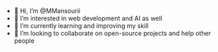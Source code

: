 - 👋 Hi, I’m @MMansourii
- 👀 I’m interested in web development and AI as well
- 🌱 I’m currently learning and improving my skill
- 💞️ I’m looking to collaborate on open-source projects and help other people


<!---
MMansourii/MMansourii is a ✨ special ✨ repository because its `README.md` (this file) appears on your GitHub profile.
You can click the Preview link to take a look at your changes.
--->
